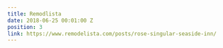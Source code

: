 ```yaml
---
title: Remodlista
date: 2018-06-25 00:01:00 Z
position: 3
link: https://www.remodelista.com/posts/rose-singular-seaside-inn/
---
```


